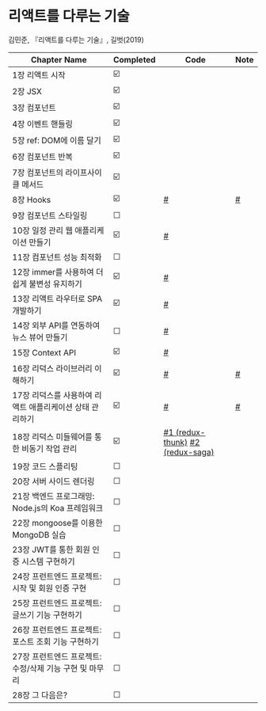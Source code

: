 # 리액트를 다루는 기술

김민준, 『리액트를 다루는 기술』, 길벗(2019)

| Chapter Name                                             | Completed | Code                                                                                                                                                                                                      | Note                                                                            |
| -------------------------------------------------------- | --------- | --------------------------------------------------------------------------------------------------------------------------------------------------------------------------------------------------------- | ------------------------------------------------------------------------------- |
| 1장 리액트 시작                                          | ☑️        |                                                                                                                                                                                                           |                                                                                 |
| 2장 JSX                                                  | ☑️        |                                                                                                                                                                                                           |                                                                                 |
| 3장 컴포넌트                                             | ☑️        |                                                                                                                                                                                                           |                                                                                 |
| 4장 이벤트 핸들링                                        | ☑️        |                                                                                                                                                                                                           |                                                                                 |
| 5장 ref: DOM에 이름 달기                                 | ☑️        |                                                                                                                                                                                                           |                                                                                 |
| 6장 컴포넌트 반복                                        | ☑️        |                                                                                                                                                                                                           |                                                                                 |
| 7장 컴포넌트의 라이프사이클 메서드                       | ☑️        |                                                                                                                                                                                                           |                                                                                 |
| 8장 Hooks                                                | ☑️        | [#](https://github.com/Dogdriip/learning-react/tree/main/hooks-tutorial)                                                                                                                                  | [#](https://github.com/Dogdriip/learning-react/issues/1#issuecomment-798569574) |
| 9장 컴포넌트 스타일링                                    | ☐         |
| 10장 일정 관리 웹 애플리케이션 만들기                    | ☑️        | [#](https://github.com/Dogdriip/learning-react/tree/main/todo-app)                                                                                                                                        |                                                                                 |
| 11장 컴포넌트 성능 최적화                                | ☐         |
| 12장 immer를 사용하여 더 쉽게 불변성 유지하기            | ☑️        | [#](https://github.com/Dogdriip/learning-react/tree/main/immer-tutorial)                                                                                                                                  |
| 13장 리액트 라우터로 SPA 개발하기                        | ☑️        | [#](https://github.com/Dogdriip/learning-react/tree/main/router-tutorial)                                                                                                                                 |
| 14장 외부 API를 연동하여 뉴스 뷰어 만들기                | ☐         | [#](https://github.com/Dogdriip/learning-react/tree/main/news-viewer)                                                                                                                                     |
| 15장 Context API                                         | ☑️        | [#](https://github.com/Dogdriip/learning-react/tree/main/context-tutorial)                                                                                                                                |
| 16장 리덕스 라이브러리 이해하기                          | ☑️        | [#](https://github.com/Dogdriip/learning-react/tree/main/vanilla-redux)                                                                                                                                   | [#](https://github.com/Dogdriip/learning-react/issues/2)                        |
| 17장 리덕스를 사용하여 리액트 애플리케이션 상태 관리하기 | ☑️        | [#](https://github.com/Dogdriip/learning-react/tree/main/react-redux-tutorial)                                                                                                                            | [#](https://github.com/Dogdriip/learning-react/issues/3)                        |
| 18장 리덕스 미들웨어를 통한 비동기 작업 관리             | ☑️        | [#1 (redux-thunk)](https://github.com/Dogdriip/learning-react/tree/main/learn-redux-middleware) [#2 (redux-saga)](https://github.com/Dogdriip/learning-react/tree/main/learn-redux-middleware-redux-saga) |
| 19장 코드 스플리팅                                       | ☐         |
| 20장 서버 사이드 렌더링                                  | ☐         |
| 21장 백엔드 프로그래밍: Node.js의 Koa 프레임워크         | ☐         |
| 22장 mongoose를 이용한 MongoDB 실습                      | ☐         |
| 23장 JWT를 통한 회원 인증 시스템 구현하기                | ☐         |
| 24장 프런트엔드 프로젝트: 시작 및 회원 인증 구현         | ☐         |
| 25장 프런트엔드 프로젝트: 글쓰기 기능 구현하기           | ☐         |
| 26장 프런트엔드 프로젝트: 포스트 조회 기능 구현하기      | ☐         |
| 27장 프런트엔드 프로젝트: 수정/삭제 기능 구현 및 마무리  | ☐         |
| 28장 그 다음은?                                          | ☐         |
